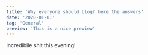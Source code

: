 ```yaml
---
title: 'Why everyone should blog? here the answers'
date: '2020-01-01'
tag: 'General'
preview: 'This is a nice preview'
---
```


Incredibile shit this evening!